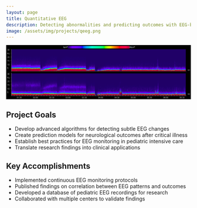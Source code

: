 ```yaml
---
layout: page
title: Quantitative EEG
description: Detecting abnormalities and predicting outcomes with EEG-based neuromonitoring
image: /assets/img/projects/qeeg.png
---
```

<style>
  /* Hide the description paragraph */
  .note-sm {
    display: none;
  }
  
  /* Style for the top image */
  .top-image {
    width: 100%;
    max-height: 300px;
    object-fit: contain;
    margin-bottom: 20px;
    display: block;
  }
</style>

<!-- Display the image at the top -->
<img src="/assets/img/projects/qeeg.png" alt="Quantitative EEG" class="top-image">

## Project Goals
- Develop advanced algorithms for detecting subtle EEG changes
- Create prediction models for neurological outcomes after critical illness
- Establish best practices for EEG monitoring in pediatric intensive care
- Translate research findings into clinical applications

## Key Accomplishments
- Implemented continuous EEG monitoring protocols
- Published findings on correlation between EEG patterns and outcomes
- Developed a database of pediatric EEG recordings for research
- Collaborated with multiple centers to validate findings
